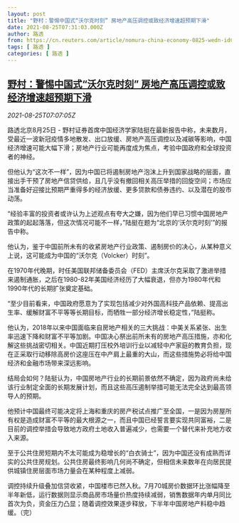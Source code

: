 ```yaml
---
layout: post
title: "野村：警惕中国式“沃尔克时刻” 房地产高压调控或致经济增速超预期下滑"
date: 2021-08-25T07:31:03.000Z
author: 路透
from: https://cn.reuters.com/article/nomura-china-economy-0825-wedn-idCNKBS2FQ0HO
tags: [ 路透 ]
categories: [ 路透 ]
---
```

<!--1629876663000-->
[野村：警惕中国式“沃尔克时刻” 房地产高压调控或致经济增速超预期下滑](https://cn.reuters.com/article/nomura-china-economy-0825-wedn-idCNKBS2FQ0HO)
------

<div>
<div><i>2021-08-25T07:07:05Z</i></div><p>路透北京8月25日 - 野村证券首席中国经济学家陆挺在最新报告中称，未来数月，受最近一波新冠疫情多地散发、出口放缓、房地产高压调控以及减碳等影响，中国经济增速可能大幅下滑；房地产行业可能再度成为焦点，考验中国政府和全球投资者的神经。</p><p>但他认为“这次不一样”，因为中国已将遏制房地产泡沫上升到国家战略的层面，直接出手干预了房地产信贷供给，且几乎没有撤回相关高压举措的回旋空间；市场应当准备好迎接比预期严重得多的经济放缓、更多贷款和债券违约、以及潜在的股市动荡。</p><p>“经验丰富的投资者或许认为上述观点有夸大之嫌，因为他们早已习惯中国房地产政策的起起落落，但这次情况可能不一样，”陆挺在题为“北京的‘沃尔克时刻’”的报告中称。</p><p>他认为，鉴于中国前所未有的收紧房地产行业政策、遏制房价的决心，从某种意义上说，这可能成为中国的“沃尔克（Volcker）时刻”。</p><p>在1970年代晚期，时任美国联邦储备委员会（FED）主席沃尔克采取了激进举措来遏制通胀，之后在1980-82年美国经济经历了大幅衰退，但亦为1980年代和1990年代的长期扩张奠定基础。</p><p>“至少目前看来，中国政府愿意为了实现包括减少对外国高科技产品依赖、提高出生率、缓解财富不平等等长期目标，而牺牲一部分经济增长稳定性，”陆挺称。</p><p>他认为，2018年以来中国面临来自房地产相关的三大挑战：中美关系紧张、出生率迅速下降和财富不平等加剧。中国决心祭出前所未有的房地产高压措施，亦和化解这些挑战密切相关。中国近期打压校外培训行业以减轻中产家庭的教育负担，现在正采取行动移除高房价这座压在中产肩上最重的大山，而这些措施势必将给中国经济和金融市场带来深远影响。</p><p>结局会如何？陆挺认为，中国房地产行业的长期前景依然不确定，因为政府尚未给该行业制定全面的长期发展计划，而且这些高压遏制举措可能无法完全达到最高领导人的预期。</p><p>他预计中国最终可能决定将上海和重庆的房产税试点推广至全国，一是因为房屋所有权是造成财富不平等的最大根源之一，而且中国已经誓言要实现共同富裕，二是目前的调控举措会导致地方政府土地收入普遍减少，也需要一个替代来补充地方收入来源。</p><p>至于公共住房短期内不太可能成为稳增长的“白衣骑士”，因为中国还没有成熟而详实的公共住房规划。公共住房最终影响几何尚不确定，但相信未来数年在向居民提供城镇住房层面市场力量会在某种程度上减弱。</p><p>调控持续升级叠加信贷收紧，中国楼市已然入秋。7月70城房价数据环比涨幅降至半年新低，运行数据则显示商品房市场量价热度持续减弱，销售数据年内单月同比首次为负，资金压力凸显；随着调控效果逐步释放，下半年中国房地产料稳中趋缓。（完）</p>
</div>
